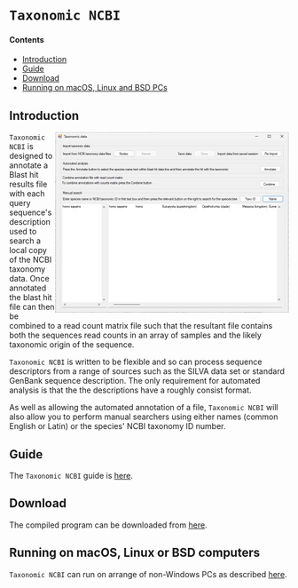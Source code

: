 #  ```Taxonomic NCBI```

#### Contents
- [Introduction](#Introduction)
- [Guide](#guide)
- [Download](#download)
- [Running on macOS, Linux and BSD PCs](#running-on-macos-linux-or-bsd-computers)

## Introduction

<img align="right" src="Guide/images/introFigure.jpg">

```Taxonomic NCBI``` is designed to annotate a Blast hit results file with each query sequence's description used to search a local copy of the NCBI taxonomy data. Once annotated the blast hit file can then be combined to a read count matrix file such that the resultant file contains both the sequences read counts in an array of samples and the likely taxonomic origin of the sequence. 

```Taxonomic NCBI``` is written to be flexible and so can process sequence descriptors from a range of sources such as the SILVA data set or standard GenBank sequence description. The only requirement for automated analysis is that the the descriptions have a roughly consist format.

As well as allowing the automated annotation of a file, ```Taxonomic NCBI``` will also allow you to perform manual searchers using either names (common English or Latin) or the species' NCBI taxonomy ID number. 


## Guide

The ```Taxonomic NCBI``` guide is [here](Guide/README.md).

## Download

The compiled program can be downloaded from [here](Program/).

## Running on macOS, Linux or BSD computers

```Taxonomic NCBI``` can run on arrange of non-Windows PCs as described [here](Running_Linux_and_macOS/README.md).

